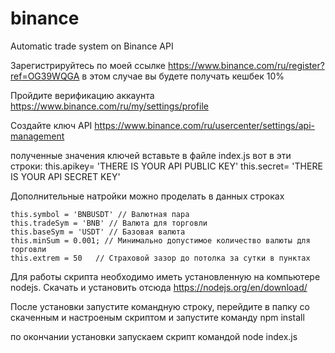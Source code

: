 # binance
Automatic trade system on Binance API

Зарегистрируйтесь по моей ссылке https://www.binance.com/ru/register?ref=OG39WQGA в этом случае вы будете получать кешбек 10%

Пройдите верификацию аккаунта https://www.binance.com/ru/my/settings/profile

Создайте ключ API
https://www.binance.com/ru/usercenter/settings/api-management

полученные значения ключей вставьте в файле index.js вот в эти строки:
    this.apikey= 'THERE IS YOUR API PUBLIC KEY'
    this.secret= 'THERE IS YOUR API SECRET KEY'
    
Дополнительные натройки можно проделать в данных строках
    
    this.symbol = 'BNBUSDT' // Валютная пара
    this.tradeSym = 'BNB' // Валюта для торговли
    this.baseSym = 'USDT' // Базовая валюта
    this.minSum = 0.001; // Минимально допустимое количество валюты для торговли
    this.extrem = 50   // Страховой зазор до потолка за сутки в пунктах

Для работы скрипта необходимо иметь установленную на компьютере nodejs.
Скачать и установить отсюда https://nodejs.org/en/download/

После установки запустите командную строку, перейдите в папку со скаченным и настроеным скриптом и запустите команду npm install

по окончании установки запускаем скрипт командой node index.js
